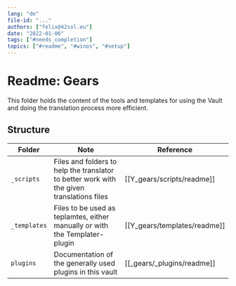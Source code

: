 ```yaml
---
lang: "de"
file-id: "..."
authors: ["felix@42sol.eu"]
date: "2022-01-06"
tags: ["#needs_completion"]
topics: ["#readme", "#winos", "#setup"]
---
```



# Readme: Gears

This folder holds the content of the tools and templates for using the Vault and doing the translation process more efficient.


## Structure 

| Folder       | Note                                                                                      | Reference                    |
| ------------ | ----------------------------------------------------------------------------------------- | ---------------------------- |
| `_scripts`  | Files and folders to help the translator to better work with the given translations files | [[Y_gears/scripts/readme]]   |
| `_templates` | Files to be used as teplamtes, either manually or with the Templater-plugin               | [[Y_gears/templates/readme]] |
| `plugins`    | Documentation of the generally used plugins in this vault                                 | [[_gears/_plugins/readme]]   |




